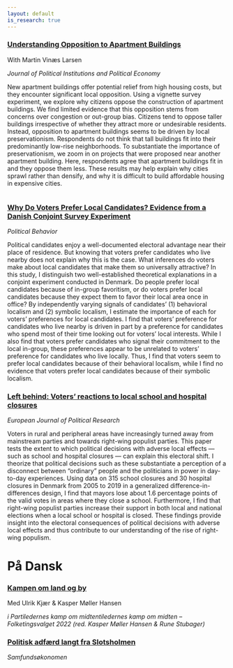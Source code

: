 ```yaml
---
layout: default
is_research: true
---
```

### [Understanding Opposition to Apartment Buildings](http://dx.doi.org/10.1561/113.00000092)
With Martin Vinæs Larsen

*Journal of Political Institutions and Political Economy*

New apartment buildings offer potential relief from high housing costs, but they encounter significant local opposition. Using a vignette survey experiment, we explore why citizens oppose the construction of apartment buildings. We find limited evidence that this opposition stems from concerns over congestion or out-group bias. Citizens tend to oppose taller buildings irrespective of whether they attract more or undesirable residents. Instead, opposition to apartment buildings seems to be driven by local preservationism. Respondents do not think that tall buildings fit into their predominantly low-rise neighborhoods. To substantiate the importance of preservationism, we zoom in on projects that were proposed near another apartment building. Here, respondents agree that apartment buildings fit in and they oppose them less. These results may help explain why cities sprawl rather than densify, and why it is difficult to build affordable housing in expensive cities.
```
```
### [Why Do Voters Prefer Local Candidates? Evidence from a Danish Conjoint Survey Experiment](https://doi.org/10.1007/s11109-024-09919-9)
*Political Behavior*

Political candidates enjoy a well-documented electoral advantage near their place of residence. But knowing that voters prefer candidates who live nearby does not explain why this is the case. What inferences do voters make about local candidates that make them so universally attractive? In this study, I distinguish two well-established theoretical explanations in a conjoint experiment conducted in Denmark. Do people prefer local candidates because of in-group favoritism, or do voters prefer local candidates because they expect them to favor their local area once in office? By independently varying signals of candidates’ (1) behavioral localism and (2) symbolic localism, I estimate the importance of each for voters’ preferences for local candidates. I find that voters’ preference for candidates who live nearby is driven in part by a preference for candidates who spend most of their time looking out for voters’ local interests. While I also find that voters prefer candidates who signal their commitment to the local in-group, these preferences appear to be unrelated to voters’ preference for candidates who live locally. Thus, I find that voters seem to prefer local candidates because of their behavioral localism, while I find no evidence that voters prefer local candidates because of their symbolic localism.



### [Left behind: Voters’ reactions to local school and hospital closures](https://doi.org/10.1111/1475-6765.12622)
*European Journal of Political Research*

Voters in rural and peripheral areas have increasingly turned away from mainstream parties and towards right-wing populist parties. This paper tests the extent to which political decisions with adverse local effects — such as school and hospital closures — can explain this electoral shift. I theorize that political decisions such as these substantiate a perception of a disconnect between “ordinary” people and the politicians in power in day-to-day experiences. Using data on 315 school closures and 30 hospital closures in Denmark from 2005 to 2019 in a generalized difference-in-differences design, I find that mayors lose about 1.6 percentage points of the valid votes in areas where they close a school. Furthermore, I find that right-wing populist parties increase their support in both local and national elections when a local school or hospital is closed. These findings provide insight into the electoral consequences of political decisions with adverse local effects and thus contribute to our understanding of the rise of right-wing populism.

# På Dansk
### [Kampen om land og by](https://djoefforlag.dk/products/partiledernes-kamp-om-midten)
Med Ulrik Kjær & Kasper Møller Hansen 

*i Partiledernes kamp om midtentiledernes kamp om midten – Folketingsvalget 2022 (red. Kasper Møller Hansen & Rune Stubager)*

### [Politisk adfærd langt fra Slotsholmen](https://doi.org/10.7146/samfundsokonomen.v2023i1.135520)  
*Samfundsøkonomen*
